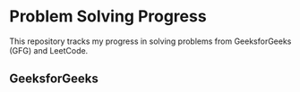 # Problem Solving Progress

This repository tracks my progress in solving problems from GeeksforGeeks (GFG) and LeetCode.

## GeeksforGeeks
